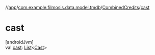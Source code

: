 //[app](../../../index.md)/[com.example.filmosis.data.model.tmdb](../index.md)/[CombinedCredits](index.md)/[cast](cast.md)

# cast

[androidJvm]\
val [cast](cast.md): [List](https://kotlinlang.org/api/latest/jvm/stdlib/kotlin.collections/-list/index.html)&lt;[Cast](../-cast/index.md)&gt;
